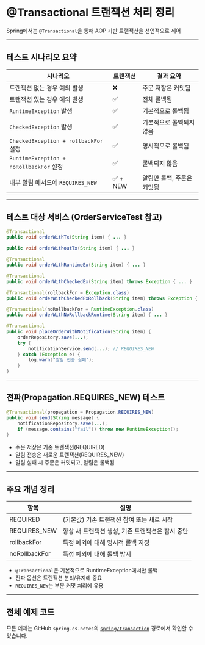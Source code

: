 # @Transactional 트랜잭션 처리 정리

Spring에서는 `@Transactional`을 통해 AOP 기반 트랜잭션을 선언적으로 제어

---

## 테스트 시나리오 요약

| 시나리오 | 트랜잭션 | 결과 요약 |
|----------|----------|------------|
| 트랜잭션 없는 경우 예외 발생 | ❌ | 주문 저장은 커밋됨 |
| 트랜잭션 있는 경우 예외 발생 | ✅ | 전체 롤백됨 |
| `RuntimeException` 발생 | ✅ | 기본적으로 롤백됨 |
| `CheckedException` 발생 | ✅ | 기본적으로 롤백되지 않음 |
| `CheckedException + rollbackFor` 설정 | ✅ | 명시적으로 롤백됨 |
| `RuntimeException + noRollbackFor` 설정 | ✅ | 롤백되지 않음 |
| 내부 알림 메서드에 `REQUIRES_NEW` | ✅ + NEW | 알림만 롤백, 주문은 커밋됨 |

---

## 테스트 대상 서비스 (OrderServiceTest 참고)

```java
@Transactional
public void orderWithTx(String item) { ... }

public void orderWithoutTx(String item) { ... }

@Transactional
public void orderWithRuntimeEx(String item) { ... }

@Transactional
public void orderWithCheckedEx(String item) throws Exception { ... }

@Transactional(rollbackFor = Exception.class)
public void orderWithCheckedExRollback(String item) throws Exception { ... }

@Transactional(noRollbackFor = RuntimeException.class)
public void orderWithNoRollbackRuntime(String item) { ... }

@Transactional
public void placeOrderWithNotification(String item) {
    orderRepository.save(...);
    try {
        notificationService.send(...); // REQUIRES_NEW
    } catch (Exception e) {
        log.warn("알림 전송 실패");
    }
}
```

---

## 전파(Propagation.REQUIRES_NEW) 테스트

```java
@Transactional(propagation = Propagation.REQUIRES_NEW)
public void send(String message) {
    notificationRepository.save(...);
    if (message.contains("fail")) throw new RuntimeException();
}
```

- 주문 저장은 기존 트랜잭션(REQUIRED)
- 알림 전송은 새로운 트랜잭션(REQUIRES_NEW)
- 알림 실패 시 주문은 커밋되고, 알림은 롤백됨

---

## 주요 개념 정리

| 항목 | 설명 |
|------|------|
| REQUIRED | (기본값) 기존 트랜잭션 참여 또는 새로 시작 |
| REQUIRES_NEW | 항상 새 트랜잭션 생성, 기존 트랜잭션은 잠시 중단 |
| rollbackFor | 특정 예외에 대해 명시적 롤백 지정 |
| noRollbackFor | 특정 예외에 대해 롤백 방지 |

- `@Transactional`은 기본적으로 RuntimeException에서만 롤백
- 전파 옵션은 트랜잭션 분리/유지에 중요
- `REQUIRES_NEW`는 부분 커밋 처리에 유용

---

## 전체 예제 코드

모든 예제는 GitHub `spring-cs-notes`의 [`spring/transaction`](https://github.com/devHjlee/spring-cs-notes/tree/main/src/main/java/com/lhj/springcsnotes/spring/transaction) 경로에서 확인할 수 있습니다.
